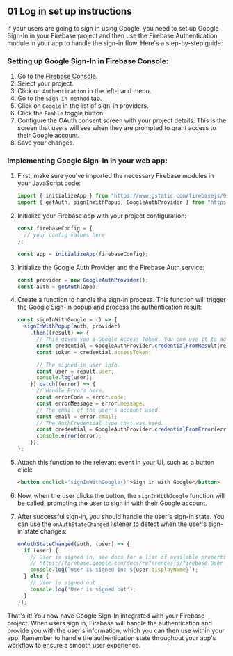 ## 01 Log in set up instructions
If your users are going to sign in using Google, you need to set up Google Sign-In in your Firebase project and then use the Firebase Authentication module in your app to handle the sign-in flow. Here's a step-by-step guide:

### Setting up Google Sign-In in Firebase Console:

1. Go to the [Firebase Console](https://console.firebase.google.com/).
2. Select your project.
3. Click on `Authentication` in the left-hand menu.
4. Go to the `Sign-in method` tab.
5. Click on `Google` in the list of sign-in providers.
6. Click the `Enable` toggle button.
7. Configure the OAuth consent screen with your project details. This is the screen that users will see when they are prompted to grant access to their Google account.
8. Save your changes.

### Implementing Google Sign-In in your web app:

1. First, make sure you've imported the necessary Firebase modules in your JavaScript code:

   ```javascript
   import { initializeApp } from "https://www.gstatic.com/firebasejs/9.15.0/firebase-app.js";
   import { getAuth, signInWithPopup, GoogleAuthProvider } from "https://www.gstatic.com/firebasejs/9.15.0/firebase-auth.js";
   ```

2. Initialize your Firebase app with your project configuration:

   ```javascript
   const firebaseConfig = {
     // your config values here
   };
   
   const app = initializeApp(firebaseConfig);
   ```

3. Initialize the Google Auth Provider and the Firebase Auth service:

   ```javascript
   const provider = new GoogleAuthProvider();
   const auth = getAuth(app);
   ```

4. Create a function to handle the sign-in process. This function will trigger the Google Sign-In popup and process the authentication result:

   ```javascript
   const signInWithGoogle = () => {
     signInWithPopup(auth, provider)
       .then((result) => {
         // This gives you a Google Access Token. You can use it to access Google APIs.
         const credential = GoogleAuthProvider.credentialFromResult(result);
         const token = credential.accessToken;
   
         // The signed-in user info.
         const user = result.user;
         console.log(user);
       }).catch((error) => {
         // Handle Errors here.
         const errorCode = error.code;
         const errorMessage = error.message;
         // The email of the user's account used.
         const email = error.email;
         // The AuthCredential type that was used.
         const credential = GoogleAuthProvider.credentialFromError(error);
         console.error(error);
       });
   };
   ```

5. Attach this function to the relevant event in your UI, such as a button click:

   ```html
   <button onclick="signInWithGoogle()">Sign in with Google</button>
   ```

6. Now, when the user clicks the button, the `signInWithGoogle` function will be called, prompting the user to sign in with their Google account.

7. After successful sign-in, you should handle the user's sign-in state. You can use the `onAuthStateChanged` listener to detect when the user's sign-in state changes:

   ```javascript
   onAuthStateChanged(auth, (user) => {
     if (user) {
       // User is signed in, see docs for a list of available properties
       // https://firebase.google.com/docs/reference/js/firebase.User
       console.log(`User is signed in: ${user.displayName}`);
     } else {
       // User is signed out
       console.log('User is signed out');
     }
   });
   ```

That's it! You now have Google Sign-In integrated with your Firebase project. When users sign in, Firebase will handle the authentication and provide you with the user's information, which you can then use within your app. Remember to handle the authentication state throughout your app's workflow to ensure a smooth user experience.